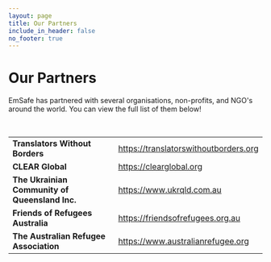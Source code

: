 ```yaml
---
layout: page
title: Our Partners
include_in_header: false
no_footer: true
---
```


# Our Partners
EmSafe has partnered with several organisations, non-profits, and NGO's around the world. You can view the full list of them below!

<br>

<table>
    <tr>
        <td><b>Translators Without Borders</b></td>
        <td><a href="https://translatorswithoutborders.org/" target="_blank">https://translatorswithoutborders.org</a></td>
    </tr>
    <tr>
        <td><b>CLEAR Global</b></td>
        <td><a href ="https://clearglobal.org/" target="_blank">https://clearglobal.org</a></td>
    </tr>
    <tr>
        <td><b>The Ukrainian Community of Queensland Inc.</b></td>
        <td><a href="https://www.ukrqld.com.au/" target="_blank">https://www.ukrqld.com.au</a></td>
    </tr>
    <tr>
        <td><b>Friends of Refugees Australia</b></td>
        <td><a href="https://friendsofrefugees.org.au/" target="_blank">https://friendsofrefugees.org.au</a></td>
    </tr>
    <tr>
        <td><b>The Australian Refugee Association</b></td>
        <td><a href="https://www.australianrefugee.org/" target="_blank">https://www.australianrefugee.org</a></td>
    </tr>    
</table>


<br>
<br>
<br>
<br>
<br>
<br>
<br>
<br>
<br>
<br>
<br>
<br>
<br>
<br>
<br>
<br>
<br>
<br>